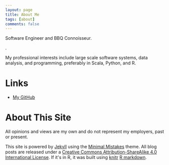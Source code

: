```yaml
---
layout: page
title: About Me
tags: [about]
comments: false
---
```


Software Engineer and BBQ Connoisseur.  

.

My professional interests include large scale software systems, data analysis, and programming, preferably  in Scala, Python, and R.


Links
=====

* [My GitHub](https://github.com/anonymoose)



About This Site
=========

All opinions and views are my own and do not represent my employers, past or present.

This site is powered by [Jekyll](http://jekyllrb.com/) using the [Minimal Mistakes](http://mademistakes.com/minimal-mistakes/) theme. All blog posts are released under a [Creative Commons Attribution-ShareAlike 4.0 International License](http://creativecommons.org/licenses/by-sa/4.0/).  If it's in R, it was built using [knitr](http://yihui.name/knitr/) [R markdown](http://rmarkdown.rstudio.com/).



